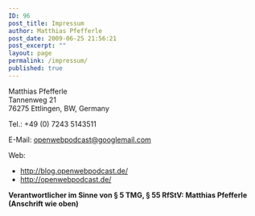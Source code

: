 ```yaml
---
ID: 96
post_title: Impressum
author: Matthias Pfefferle
post_date: 2009-06-25 21:56:21
post_excerpt: ""
layout: page
permalink: /impressum/
published: true
---
```


Matthias Pfefferle<br />
Tannenweg 21<br />
76275 Ettlingen, BW, Germany<br />

Tel.: +49 (0) 7243 5143511

E-Mail: openwebpodcast@googlemail.com

Web:
<ul>
	<li><a href="http://blog.openwebpodcast.de/">http://blog.openwebpodcast.de/</a></li>
	<li><a href="http://openwebpodcast.de/">http://openwebpodcast.de/</a></li>
</ul>
<strong>Verantwortlicher im Sinne von § 5 TMG, § 55 RfStV: Matthias Pfefferle (Anschrift wie oben)</strong>
